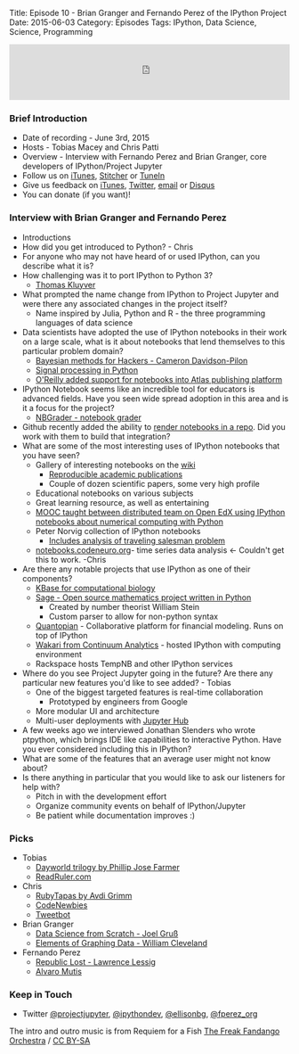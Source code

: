 Title: Episode 10 - Brian Granger and Fernando Perez of the IPython Project
Date: 2015-06-03
Category: Episodes
Tags: IPython, Data Science, Science, Programming 

<iframe id="audio_iframe" src="http://www.podbean.com/media/player/98ei4-56a588?from=wp&skin=103&postId=5678472&download=0&share=1&fonts=Helvetica&auto=0" height="100" width="100%" frameborder="0" scrolling="no" data-name="pb-iframe-player"></iframe>

### Brief Introduction
*  Date of recording - June 3rd, 2015
*  Hosts - Tobias Macey and Chris Patti
*  Overview - Interview with Fernando Perez and Brian Granger, core developers of IPython/Project Jupyter
*  Follow us on [iTunes](https://itunes.apple.com/us/podcast/podcast.-init/id981834425?mt=2&uo=6&at=&ct=), [Stitcher](http://www.stitcher.com/s?fid=64838&refid=stpr) or [TuneIn](http://tunein.com/radio/Podcast\_\_init\_\_-p726240/)
*  Give us feedback on [iTunes](https://itunes.apple.com/us/podcast/podcast.-init/id981834425?mt=2&uo=6&at=&ct=), [Twitter](https://twitter.com/Podcast__init__), [email](mailto:hosts@podcastinit.com) or [Disqus](http://podcastinit.com)
*  You can donate (if you want)!

### Interview with Brian Granger and Fernando Perez

*  Introductions
*  How did you get introduced to Python? - Chris
*  For anyone who may not have heard of or used IPython, can you describe what it is?
*  How challenging was it to port IPython to Python 3?
    *  [Thomas Kluyver](https://twitter.com/takluyver)
*  What prompted the name change from IPython to Project Jupyter and were there any associated changes in the project itself?
    *  Name inspired by Julia, Python and R - the three programming languages of data science
*  Data scientists have adopted the use of IPython notebooks in their work on a large scale, what is it about notebooks that lend themselves to this particular problem domain?
    *  [Bayesian methods for Hackers - Cameron Davidson-Pilon](http://camdavidsonpilon.github.io/Probabilistic-Programming-and-Bayesian-Methods-for-Hackers/)
    *  [Signal processing in Python](http://www.springer.com/us/book/9783319013411)
    *  [O'Reilly added support for notebooks into Atlas publishing platform](https://beta.oreilly.com/ideas/jupyter-at-oreilly)
*  IPython Notebook seems like an incredible tool for educators is advanced fields. Have you seen wide spread adoption in this area and is it a focus for the project?
    *  [NBGrader - notebook grader](https://github.com/jupyter/nbgrader)
*  Github recently added the ability to [render notebooks in a repo](http://blog.jupyter.org/2015/05/07/rendering-notebooks-on-github/). Did you work with them to build that integration?
*  What are some of the most interesting uses of IPython notebooks that you have seen?
    *  Gallery of interesting notebooks on the [wiki](https://github.com/ipython/ipython/wiki/A-gallery-of-interesting-IPython-Notebooks)
        *  [Reproducible academic publications](https://github.com/ipython/ipython/wiki/A-gallery-of-interesting-IPython-Notebooks#reproducible-academic-publications)
        *  Couple of dozen scientific papers, some very high profile
    *  Educational notebooks on various subjects
    *  Great learning resource, as well as entertaining
    *  [MOOC taught between distributed team on Open EdX using IPython notebooks about numerical computing with Python](https://github.com/numerical-mooc/numerical-mooc)
    *  Peter Norvig collection of IPython notebooks
        *  [Includes analysis of traveling salesman problem](http://nbviewer.ipython.org/url/norvig.com/ipython/TSPv3.ipynb)
    *  [notebooks.codeneuro.org](http://notebooks.codeneuro.org/)- time series data analysis <- Couldn't get this to work. -Chris
*  Are there any notable projects that use IPython as one of their components?
    *  [KBase for computational biology](https://bcrc.bio.umass.edu/courses/spring2012/micbio/micbio660/content/ipython-and-systems-biology-knowledgebase-kbase)
    *  [Sage - Open source mathematics project written in Python](http://www.sagemath.org/)
        *  Created by number theorist William Stein
        * Custom parser to allow for non-python syntax
    * [Quantopian](https://www.quantopian.com/) - Collaborative platform for financial modeling. Runs on top of IPython
    * [Wakari from Continuum Analytics](https://wakari.io/) - hosted IPython with computing environment
    * Rackspace hosts TempNB and other IPython services
* Where do you see Project Jupyter going in the future? Are there any particular new features you'd like to see added? - Tobias
    *  One of the biggest targeted features is real-time collaboration
        *  Prototyped by engineers from Google
    *  More modular UI and architecture
    *  Multi-user deployments with [Jupyter Hub](https://github.com/jupyter/jupyterhub)
* A few weeks ago we interviewed Jonathan Slenders who wrote ptpython, which brings IDE like capabilities to interactive Python. Have you ever considered including this in IPython?
* What are some of the features that an average user might not know about?
* Is there anything in particular that you would like to ask our listeners for help with?
    *  Pitch in with the development effort
    *  Organize community events on behalf of IPython/Jupyter
    *  Be patient while documentation improves :)

### Picks
*  Tobias
    *  [Dayworld trilogy by Phillip Jose Farmer](http://en.wikipedia.org/wiki/Dayworld_%28trilogy%29)
    *  [ReadRuler.com](http://readruler.com)
*  Chris
    *  [RubyTapas by Avdi Grimm](http://www.rubytapas.com/)
    *  [CodeNewbies](http://www.codenewbies.com)
    *  [Tweetbot](http://tapbots.com/tweetbot/mac/)
*  Brian Granger
    *  [Data Science from Scratch - Joel Gruß](http://www.anrdoezrs.net/r365cy63y5LTUQNOPRLNNOSMNVULNQPMTRRUTTMMM?url=http%3A%2F%2Fshop.oreilly.com%2Fproduct%2F0636920033400.do%3Fcmp%3Daf-strata-books-videos-product_cj_9781491904381_%2525zp&cjsku=9781491904381)
    *  [Elements of Graphing Data - William Cleveland](http://www.stat.purdue.edu/~wsc/elements.html)
*  Fernando Perez
    *  [Republic Lost - Lawrence Lessig](http://lesterland.lessig.org/pdf/republic-lost.pdf)
    *  [Alvaro Mutis](http://www.nytimes.com/2013/09/29/books/alvaro-mutis-novelist-who-created-a-rambling-ruminative-soul-dies-at-90.html)

### Keep in Touch
*  Twitter [@projectjupyter](https://twitter.com/projectjupyter), [@ipythondev](https://twitter.com/ipythondev), [@ellisonbg](https://twitter.com/ellisonbg), [@fperez_org](https://twitter.com/fperez_org)

The intro and outro music is from Requiem for a Fish [The Freak Fandango Orchestra](http://freemusicarchive.org/music/The\_Freak\_Fandango\_Orchestra/) / [CC BY-SA](http://creativecommons.org/licenses/by-sa/*0/)
